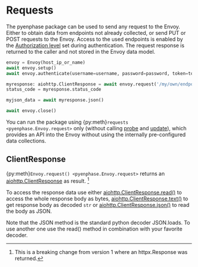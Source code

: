 # Requests

The pyenphase package can be used to send any request to the Envoy. Either to obtain data from endpoints not already collected, or send PUT or POST requests to the Envoy. Access to the used endpoints is enabled by the [Authorization level](./usage_authentication.md#authorization-levels) set during authentication. The request response is returned to the caller and not stored in the Envoy data model.

```python
envoy = Envoy(host_ip_or_name)
await envoy.setup()
await envoy.authenticate(username=username, password=password, token=token)

myresponse: aiohttp.ClientResponse = await envoy.request('/my/own/endpoint')
status_code = myresponse.status_code

myjson_data = await myresponse.json()

await envoy.close()
```

You can run the package using {py:meth}`requests <pyenphase.Envoy.request>` only (without calling [probe](usage_intro.md#probe) and [update](usage_intro.md#update)), which provides an API into the Envoy without using the internally pre-configured data collections.

## ClientResponse

{py:meth}`Envoy.request() <pyenphase.Envoy.request>` returns an [aiohttp.ClientResponse](https://docs.aiohttp.org/en/stable/client_reference.html#aiohttp.ClientResponse) as result. [^1]

[^1]: This is a breaking change from version 1 where an httpx.Response was returned.

To access the response data use either [aiohttp.ClientResponse.read()](https://docs.aiohttp.org/en/stable/client_reference.html#aiohttp.ClientResponse.read) to access the whole response body as bytes, [aiohttp.ClientResponse.text()](https://docs.aiohttp.org/en/stable/client_reference.html#aiohttp.ClientResponse.text) to get response body as decoded `str` or [aiohttp.ClientResponse.json()](https://docs.aiohttp.org/en/stable/client_reference.html#aiohttp.ClientResponse.json) to read the body as JSON.

Note that the JSON method is the standard python decoder JSON.loads. To use another one use the read() method in combination with your favorite decoder.
